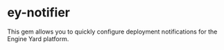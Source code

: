 # ey-notifier

This gem allows you to quickly configure deployment notifications for the Engine Yard platform.

